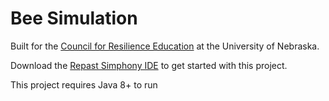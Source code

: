 # Bee Simulation
Built for the [Council for Resilience Education](https://cre.unl.edu/) at the University of Nebraska.

Download the [Repast Simphony IDE](https://repast.github.io/repast_simphony.html) to get started with this project.

This project requires Java 8+ to run
